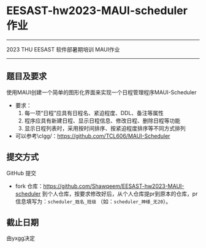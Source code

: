 # EESAST-hw2023-MAUI-scheduler 作业

------

2023 THU EESAST 软件部暑期培训 MAUI作业

------

## 题目及要求

使用MAUI创建一个简单的图形化界面来实现一个日程管理程序MAUI-Scheduler

- 要求：
  1. 每一项“日程”应具有日程名、紧迫程度、DDL、备注等属性
  2. 程序应具有新建日程、显示日程信息、修改日程、删除日程等功能
  3. 显示日程列表时，采用按时间排序、按紧迫程度排序等不同方式排列
- 可以参考\clgg/：https://github.com/TCL606/MAUI-Scheduler

## 提交方式

GitHub 提交

- fork 仓库：https://github.com/Shawqeem/EESAST-hw2023-MAUI-scheduler 到个人仓库，按要求修改好后，从个人仓库提pr到原本的仓库，pr信息填写为：`scheduler_姓名_班级` （如：`scheduler_神様_无20`）。
## 截止日期

由yxgg决定
